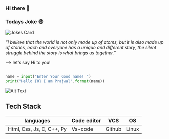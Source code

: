 ### Hi there 👋
<!-- <p>I’m currently pursuing Second year Computer science engineering 💻.Basically I am a technology buff. I enjoy participating in interesting conversations and research spanning from books,technology, cultures, languages, science , finance, fitness, cooking, TV shows and movies in general. I am learning to code always open for criticism. -->

### Todays Joke 😄
![Jokes Card](https://readme-jokes.vercel.app/api)
<!-- 
  🌱 I’m currently learning Python, MatLab. </br> </br>
  😄 Fun fact: My Favorite Subject is Mathematics.</br> </br>
  📫 My Portfolo : [portfolio](https://prajwalprakash3722.github.io/prajwalsportfolio/)</br> 
    
  I am a beginner Open Source Contributor.</br> </br>
  My Primary Language in Python
    
 ⚡ Skill set : </br>
    ![progress](https://user-images.githubusercontent.com/71436720/118646262-9804ea80-b7fd-11eb-983f-dde3c9dcabad.gif) </br>
  ⚡ Currently Learning Skills: 
   + Oops in Python
   + Machine Learning
   + React Framework -->
      
<!--   ⚡ Projects:
  + To-do Web-App
  + Covid Vaccine slot tracker
  + Covid Tweet retweet bot
  + Cryptoprice-tracker (Development stage) </br> -->

<i>“I believe that the world is not only made up of atoms, but it is also made up of stories, each and everyone has a unique and different story, the silent struggle behind the story is what brings us together.”</i></p>

--> let's say Hi to you!
```python

name = input("Enter Your Good name! ")
print("Hello {0} I am Prajwal".format(name))
```
![Alt Text](https://media.giphy.com/media/vFKqnCdLPNOKc/giphy.gif)
<!-- - 📫 How to reach me: [gmail](mailto:prajwalprakash3722@gmail.com)
<details open>
<summary style="cursor: pointer;">GITHUB STATS</summary>
<div align=center> -->

<!-- [![GitHub stats](https://github-readme-stats.vercel.app/api?username=Prajwalprakash3722&show_icons=true&theme=tokyonight&line_height=27)](https://github.com/Prajwalprakash3722)
![Github Contribution Graph](https://activity-graph.herokuapp.com/graph?username=Prajwalprakash3722&bg_color=1a1b26&color=73daca&line=7dcfff&point=bb9af7&area=true&hide_border=true)
</div>
</details> -->

## Tech Stack
languages | Code editor | VCS | OS
------------ | -------------|---------------|------------
Html, Css, Js, C, C++, Py|Vs-code |Github|Linux
<!--
**Prajwalprakash3722/Prajwalprakash3722** is a ✨ _special_ ✨ repository because its `README.md` (this file) appears on your GitHub profile.
Here are some ideas to get you started:

- 🔭 I’m currently working on ...
- 🌱 I’m currently learning ...
- 👯 I’m looking to collaborate on ...
- 🤔 I’m looking for help with ...
- 💬 Ask me about ...

- 😄 Pronouns: ...
- ⚡ Fun fact: ...

